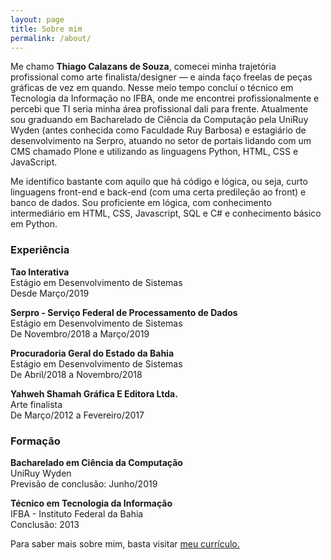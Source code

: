 ```yaml
---
layout: page
title: Sobre mim
permalink: /about/
---
```


Me chamo **Thiago Calazans de Souza**, comecei minha trajetória profissional como arte finalista/designer — e ainda faço freelas de peças gráficas de vez em quando. Nesse meio tempo concluí o técnico em Tecnologia da Informação no IFBA, onde me encontrei profissionalmente e percebi que TI seria minha área profissional dali para frente. Atualmente sou graduando em Bacharelado de Ciência da Computação pela UniRuy Wyden (antes conhecida como Faculdade Ruy Barbosa) e estagiário de desenvolvimento na Serpro, atuando no setor de portais lidando com um CMS chamado Plone e utilizando as linguagens Python, HTML, CSS e JavaScript.   

Me identifico bastante com aquilo que há código e lógica, ou seja, curto linguagens front-end e back-end (com uma certa predileção ao front) e banco de dados. Sou proficiente em lógica, com conhecimento intermediário em HTML, CSS, Javascript, SQL e C# e conhecimento básico em Python.

### Experiência

**Tao Interativa**   
Estágio em Desenvolvimento de Sistemas  
<span class="subop">Desde Março/2019</span>

**Serpro - Serviço Federal de Processamento de Dados**   
Estágio em Desenvolvimento de Sistemas  
<span class="subop">De Novembro/2018 a Março/2019</span>

**Procuradoria Geral do Estado da Bahia**   
Estágio em Desenvolvimento de Sistemas  
<span class="subop">De Abril/2018 a Novembro/2018</span>

**Yahweh Shamah Gráfica E Editora Ltda.**   
Arte finalista  
<span class="subop">De Março/2012 a Fevereiro/2017</span>  

### Formação 

**Bacharelado em Ciência da Computação**   
UniRuy Wyden   
<span class="subop">Previsão de conclusão: Junho/2019</span>

**Técnico em Tecnologia da Informação**  
IFBA - Instituto Federal da Bahia   
<span class="subop">Conclusão: 2013</span>

Para saber mais sobre mim, basta visitar <a href="https://docs.google.com/document/d/1hcJ-nyOZr1FVABSFdcNZSjwvNzqoM3GWV9C1Mtvo2gE/edit?usp=sharing" target="_blank">meu currículo.</a>